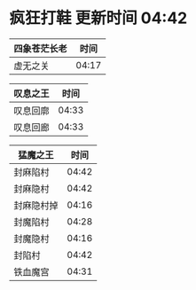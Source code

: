 # 疯狂打鞋 更新时间 04:42

| 四象苍茫长老   | 时间    |
|--------|-------|
| 虚无之关 | 04:17 |

| 叹息之王   | 时间    |
|--------|-------|
| 叹息回廓 | 04:33 |
| 叹息回廊 | 04:33 |

| 猛魔之王   | 时间    |
|--------|-------|
| 封麻陷村 | 04:42 |
| 封麻隐村 | 04:42 |
| 封麻隐村掉 | 04:16 |
| 封魔陷村 | 04:28 |
| 封魔隐村 | 04:16 |
| 封陷村 | 04:42 |
| 铁血魔宫 | 04:31 |